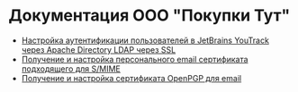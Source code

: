# Документация ООО "Покупки Тут" 

* [Настройка аутентификации пользователей в JetBrains YouTrack через Apache Directory LDAP через SSL](./YouTrack-LDAP.md)
* [Получение и настройка персонального email сертификата подходящего для S/MIME](./Personal-Email-Cert.md)
* [Получение и настройка сертификата OpenPGP для email](./docs/pgp-tutorial.pdf)